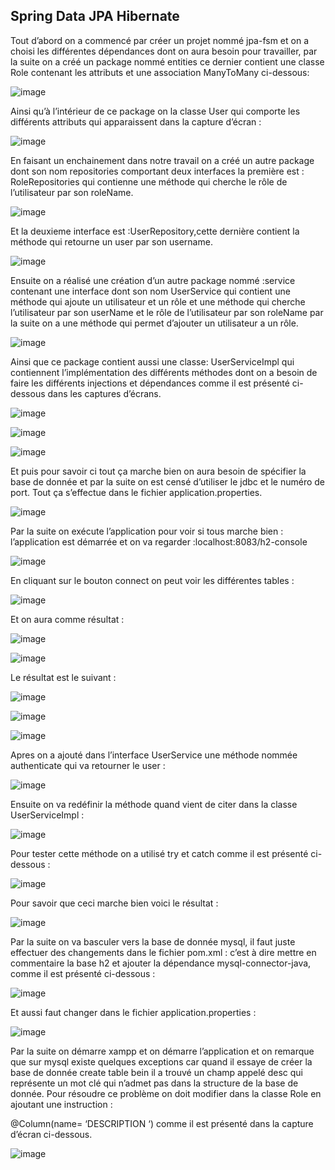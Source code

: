 Spring Data JPA Hibernate
---------------------------------------------------------------------------------------------------------------------------------


Tout d’abord on a commencé par créer un projet nommé jpa-fsm et on a choisi les différentes dépendances dont on aura besoin pour travailler, par la suite on a créé un package nommé entities ce dernier contient une classe Role  contenant les attributs  et une association ManyToMany ci-dessous:

![image](https://github.com/loubnabaroudi/BAROUDI_LOUBNA_JEE/assets/154988277/ef98fb6e-1509-416e-8599-046030d093c6)


Ainsi qu’à l’intérieur de ce package on la classe User qui comporte les différents attributs qui apparaissent dans la capture d’écran :

![image](https://github.com/loubnabaroudi/BAROUDI_LOUBNA_JEE/assets/154988277/30b9095f-b70e-4e2c-b58b-a012ab8be17a)


En faisant un enchainement dans notre travail on a créé un autre package dont son nom repositories comportant deux interfaces la première est : RoleRepositories qui contienne une méthode  qui cherche le rôle de l’utilisateur par son roleName.

![image](https://github.com/loubnabaroudi/BAROUDI_LOUBNA_JEE/assets/154988277/2ead47cd-6371-4fa0-9962-d1ce38d546dd)


Et la deuxieme interface est :UserRepository,cette dernière contient la méthode qui retourne un user par son username.

![image](https://github.com/loubnabaroudi/BAROUDI_LOUBNA_JEE/assets/154988277/8bb06ad7-1af8-4a1c-98aa-c5153d94d1ed)


Ensuite on a réalisé une création d’un autre package nommé :service contenant une interface  dont son nom UserService qui contient une méthode qui ajoute  un utilisateur et un rôle et une méthode qui cherche l’utilisateur par son userName et le rôle de l’utilisateur par son roleName par la suite  on a une méthode qui permet d’ajouter un utilisateur a un rôle.

![image](https://github.com/loubnabaroudi/BAROUDI_LOUBNA_JEE/assets/154988277/0754a1fe-2fd3-45f5-a99f-13391d43f00b)


Ainsi que ce package contient aussi  une classe: UserServiceImpl qui contiennent l’implémentation des différents méthodes dont on a besoin de faire les différents injections  et dépendances comme il est présenté ci-dessous dans les captures d’écrans.

![image](https://github.com/loubnabaroudi/BAROUDI_LOUBNA_JEE/assets/154988277/56a922af-75a3-4e5e-81ea-62f73b459dd2)

![image](https://github.com/loubnabaroudi/BAROUDI_LOUBNA_JEE/assets/154988277/b10d988b-728d-4109-b22d-b17b05f81211)

![image](https://github.com/loubnabaroudi/BAROUDI_LOUBNA_JEE/assets/154988277/c623a43e-c5db-4fc8-a80d-c53740f3efa8)



Et puis pour savoir ci tout ça marche bien on aura besoin de spécifier la base de donnée et par la suite on est censé d’utiliser le jdbc  et le numéro de port. Tout ça s’effectue dans le fichier application.properties.

![image](https://github.com/loubnabaroudi/BAROUDI_LOUBNA_JEE/assets/154988277/89b0ed23-62ef-41e5-9f0e-4a72ed6cfde4)


Par la suite on exécute l’application pour voir si tous marche bien : l’application est démarrée et  on va regarder :localhost:8083/h2-console

![image](https://github.com/loubnabaroudi/BAROUDI_LOUBNA_JEE/assets/154988277/db568eb3-cab1-4d0c-bc5b-78f7e1d4b844)



En cliquant sur le bouton connect  on peut voir les différentes tables :

![image](https://github.com/loubnabaroudi/BAROUDI_LOUBNA_JEE/assets/154988277/286b2ead-fa80-48fb-9617-10b006c6246a)


Et on aura comme résultat :

![image](https://github.com/loubnabaroudi/BAROUDI_LOUBNA_JEE/assets/154988277/2b8d82ff-e8cd-45f6-99c4-c640febbe376)

![image](https://github.com/loubnabaroudi/BAROUDI_LOUBNA_JEE/assets/154988277/8073bebf-0ecb-4c0b-952d-c0a73fcb4acd)


Le résultat est le suivant :

![image](https://github.com/loubnabaroudi/BAROUDI_LOUBNA_JEE/assets/154988277/44e66941-8ccf-4141-a6aa-fe9592a856ff)

![image](https://github.com/loubnabaroudi/BAROUDI_LOUBNA_JEE/assets/154988277/ddd2c8e1-d4cb-411c-b21e-f4db1e4908aa)

![image](https://github.com/loubnabaroudi/BAROUDI_LOUBNA_JEE/assets/154988277/8c6fa80e-bf38-4978-aeb4-647eb194f39d)


Apres on a ajouté dans l’interface UserService une méthode  nommée authenticate qui va retourner le user :

![image](https://github.com/loubnabaroudi/BAROUDI_LOUBNA_JEE/assets/154988277/a0ccfd4e-c4cd-43d6-83b6-cd0f28c930b7)


Ensuite on va redéfinir  la méthode quand vient de citer dans la classe UserServiceImpl :

![image](https://github.com/loubnabaroudi/BAROUDI_LOUBNA_JEE/assets/154988277/46ece610-ea1a-4a18-b8cd-1a4d38a27e6d)


Pour tester cette méthode on a utilisé try et catch comme il est présenté ci-dessous :

![image](https://github.com/loubnabaroudi/BAROUDI_LOUBNA_JEE/assets/154988277/41881e65-9996-4489-a9a7-1743b2502d87)


Pour savoir que ceci marche bien voici le résultat :

![image](https://github.com/loubnabaroudi/BAROUDI_LOUBNA_JEE/assets/154988277/f1d8f46e-be03-4981-9f40-635ab8aafec0)


Par la suite on va basculer vers la base de donnée mysql, il faut juste  effectuer des changements dans le fichier pom.xml : c’est à dire mettre en commentaire  la base h2 et ajouter la dépendance mysql-connector-java, comme il est présenté ci-dessous :

![image](https://github.com/loubnabaroudi/BAROUDI_LOUBNA_JEE/assets/154988277/4fda48c8-3704-495a-bb2a-badc8993134e)


Et aussi faut changer dans le fichier application.properties :

![image](https://github.com/loubnabaroudi/BAROUDI_LOUBNA_JEE/assets/154988277/258eb812-771f-4a14-babf-89769cfb797e)



Par la suite on démarre xampp et on démarre l’application  et on remarque que sur mysql  existe quelques exceptions  car   quand il essaye de créer la base de donnée create table bein  il a trouvé un champ appelé desc qui représente un mot clé qui n’admet pas dans la structure de la base de donnée. Pour résoudre ce problème on doit  modifier  dans la classe Role en ajoutant une instruction :

@Column(name= ‘DESCRIPTION ‘) comme il est présenté dans la capture d’écran ci-dessous. 

![image](https://github.com/loubnabaroudi/BAROUDI_LOUBNA_JEE/assets/154988277/e85b0ec3-17b7-4837-a39f-f0a1bc6ea1aa)



















